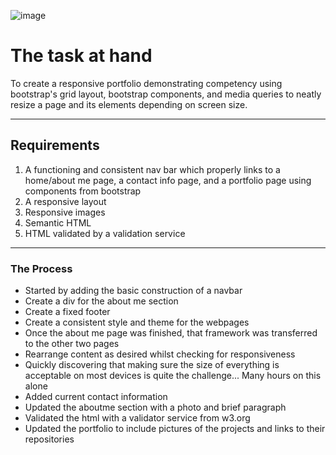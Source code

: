 <!-- ![image](https://user-images.githubusercontent.com/65047802/85195591-ad3d6600-b288-11ea-86bf-58364d69b535.png) -->
![image](https://user-images.githubusercontent.com/65047802/89701933-9ca48600-d8f0-11ea-9485-6556886fdb3c.png)

# The task at hand

To create a responsive portfolio demonstrating competency using bootstrap's grid layout, bootstrap components, and media queries to neatly resize a page and its elements depending on screen size.

---

## Requirements

1. A functioning and consistent nav bar which properly links to a home/about me page, a contact info page, and a portfolio page using components from bootstrap
2. A responsive layout
3. Responsive images
4. Semantic HTML
5. HTML validated by a validation service

---

### The Process

- Started by adding the basic construction of a navbar
- Create a div for the about me section
- Create a fixed footer
- Create a consistent style and theme for the webpages
- Once the about me page was finished, that framework was transferred to the other two pages
- Rearrange content as desired whilst checking for responsiveness
- Quickly discovering that making sure the size of everything is acceptable on most devices is quite the challenge... Many hours on this alone
- Added current contact information
- Updated the aboutme section with a photo and brief paragraph
- Validated the html with a validator service from w3.org
- Updated the portfolio to include pictures of the projects and links to their repositories
